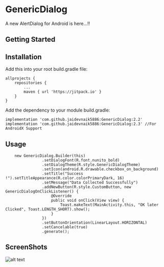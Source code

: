 # GenericDialog

A new AlertDialog for Android is here...!!

## Getting Started
## Installation
Add this into your root build.gradle file:

```
allprojects {
	repositories {
		...
		maven { url 'https://jitpack.io' }
	}
}
```
Add the dependency to your module build.gradle:
```
implementation 'com.github.jaidevnaik5886:GenericDialog:2.2'
implementation 'com.github.jaidevnaik5886:GenericDialog:2.3' //For AndroidX Support

```
## Usage 
```
    new GenericDialog.Builder(this)
                .setDialogFont(R.font.nunito_bold)
                .setDialogTheme(R.style.GenericDialogTheme)
                .setIcon(android.R.drawable.checkbox_on_background)
                .setTitle("Success  !").setTitleAppearance(R.color.colorPrimaryDark, 16)
                .setMessage("Data Collected Successfully")
                .addNewButton(R.style.CustomButton, new GenericDialogOnClickListener() {
                    @Override
                    public void onClick(View view) {
                        Toast.makeText(MainActivity.this, "OK later Clicked", Toast.LENGTH_SHORT).show();
                    }
                })
                .setButtonOrientation(LinearLayout.HORIZONTAL)
                .setCancelable(true)
                .generate();
```
## ScreenShots

![alt text](https://raw.githubusercontent.com/jaidevnaik5886/GenericDialog/master/Screenshot_1556886099.png)


